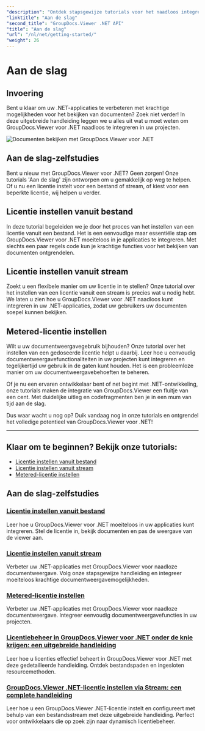 ```yaml
---
"description": "Ontdek stapsgewijze tutorials voor het naadloos integreren van GroupDocs.Viewer voor .NET in uw applicaties. Leer hoe u licenties instelt en de weergave van de viewer aanpast."
"linktitle": "Aan de slag"
"second_title": "GroupDocs.Viewer .NET API"
"title": "Aan de slag"
"url": "/nl/net/getting-started/"
"weight": 26
---
```


# Aan de slag


## Invoering

Bent u klaar om uw .NET-applicaties te verbeteren met krachtige mogelijkheden voor het bekijken van documenten? Zoek niet verder! In deze uitgebreide handleiding leggen we u alles uit wat u moet weten om GroupDocs.Viewer voor .NET naadloos te integreren in uw projecten.

![Documenten bekijken met GroupDocs.Viewer voor .NET](/viewer/getting-started/image.png)

## Aan de slag-zelfstudies

Bent u nieuw met GroupDocs.Viewer voor .NET? Geen zorgen! Onze tutorials 'Aan de slag' zijn ontworpen om u gemakkelijk op weg te helpen. Of u nu een licentie instelt voor een bestand of stream, of kiest voor een beperkte licentie, wij helpen u verder.

## Licentie instellen vanuit bestand

In deze tutorial begeleiden we je door het proces van het instellen van een licentie vanuit een bestand. Het is een eenvoudige maar essentiële stap om GroupDocs.Viewer voor .NET moeiteloos in je applicaties te integreren. Met slechts een paar regels code kun je krachtige functies voor het bekijken van documenten ontgrendelen.

## Licentie instellen vanuit stream

Zoekt u een flexibele manier om uw licentie in te stellen? Onze tutorial over het instellen van een licentie vanuit een stream is precies wat u nodig hebt. We laten u zien hoe u GroupDocs.Viewer voor .NET naadloos kunt integreren in uw .NET-applicaties, zodat uw gebruikers uw documenten soepel kunnen bekijken.

## Metered-licentie instellen

Wilt u uw documentweergavegebruik bijhouden? Onze tutorial over het instellen van een gedoseerde licentie helpt u daarbij. Leer hoe u eenvoudig documentweergavefunctionaliteiten in uw projecten kunt integreren en tegelijkertijd uw gebruik in de gaten kunt houden. Het is een probleemloze manier om uw documentweergavebehoeften te beheren.

Of je nu een ervaren ontwikkelaar bent of net begint met .NET-ontwikkeling, onze tutorials maken de integratie van GroupDocs.Viewer een fluitje van een cent. Met duidelijke uitleg en codefragmenten ben je in een mum van tijd aan de slag.

Dus waar wacht u nog op? Duik vandaag nog in onze tutorials en ontgrendel het volledige potentieel van GroupDocs.Viewer voor .NET!

---

## Klaar om te beginnen? Bekijk onze tutorials:

- [Licentie instellen vanuit bestand](./set-license-from-file/)
- [Licentie instellen vanuit stream](./set-license-from-stream/)
- [Metered-licentie instellen](./set-metered-license/)

## Aan de slag-zelfstudies
### [Licentie instellen vanuit bestand](./set-license-from-file/)
Leer hoe u GroupDocs.Viewer voor .NET moeiteloos in uw applicaties kunt integreren. Stel de licentie in, bekijk documenten en pas de weergave van de viewer aan.
### [Licentie instellen vanuit stream](./set-license-from-stream/)
Verbeter uw .NET-applicaties met GroupDocs.Viewer voor naadloze documentweergave. Volg onze stapsgewijze handleiding en integreer moeiteloos krachtige documentweergavemogelijkheden.
### [Metered-licentie instellen](./set-metered-license/)
Verbeter uw .NET-applicaties met GroupDocs.Viewer voor naadloze documentweergave. Integreer eenvoudig documentweergavefuncties in uw projecten.
### [Licentiebeheer in GroupDocs.Viewer voor .NET onder de knie krijgen: een uitgebreide handleiding](./groupdocs-viewer-license-management-net/)
Leer hoe u licenties effectief beheert in GroupDocs.Viewer voor .NET met deze gedetailleerde handleiding. Ontdek bestandspaden en ingesloten resourcemethoden.
### [GroupDocs.Viewer .NET-licentie instellen via Stream: een complete handleiding](./groupdocs-viewer-net-license-stream-setup-guide/)
Leer hoe u een GroupDocs.Viewer .NET-licentie instelt en configureert met behulp van een bestandsstream met deze uitgebreide handleiding. Perfect voor ontwikkelaars die op zoek zijn naar dynamisch licentiebeheer.